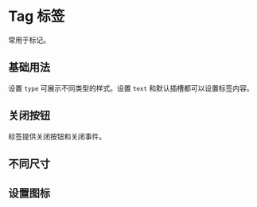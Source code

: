 <script setup>
import tagBase from "./examples/tag/tag-base.vue"
import tagClose from "./examples/tag/tag-close.vue"
import tagSize from "./examples/tag/tag-size.vue"
import tagIcon from "./examples/tag/tag-icon.vue"
</script>


# Tag 标签

常用于标记。

## 基础用法

设置 ```type``` 可展示不同类型的样式。设置 ```text``` 和默认插槽都可以设置标签内容。

<tagBase />

## 关闭按钮

标签提供关闭按钮和关闭事件。

<tagClose />

## 不同尺寸

<tagSize />

## 设置图标

<tagIcon />
